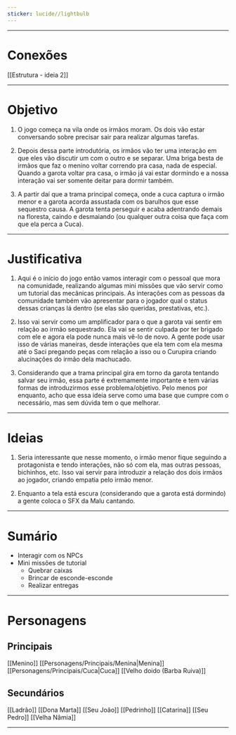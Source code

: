 ```yaml
---
sticker: lucide//lightbulb
---
```

---
# Conexões

[[Estrutura - ideia 2]]

---
# Objetivo

1. O jogo começa na vila onde os irmãos moram. Os dois vão estar conversando sobre precisar sair para realizar algumas tarefas.

2. Depois dessa parte introdutória, os irmãos vão ter uma interação em que eles vão discutir um com o outro e se separar. Uma briga besta de irmãos que faz o menino voltar correndo pra casa, nada de especial. Quando a garota voltar pra casa, o irmão já vai estar dormindo e a nossa interação vai ser somente deitar para dormir também.

3. A partir daí que a trama principal começa, onde a cuca captura o irmão menor e a garota acorda assustada com os barulhos que esse sequestro causa. A garota tenta perseguir e acaba adentrando demais na floresta, caindo e desmaiando (ou qualquer outra coisa que faça com que ela perca a Cuca).

---
# Justificativa

1. Aqui é o início do jogo então vamos interagir com o pessoal que mora na comunidade, realizando algumas mini missões que vão servir como um tutorial das mecânicas principais. As interações com as pessoas da comunidade também vão apresentar para o jogador qual o status dessas crianças lá dentro (se elas são queridas, prestativas, etc.).

2. Isso vai servir como um amplificador para o que a garota vai sentir em relação ao irmão sequestrado. Ela vai se sentir culpada por ter brigado com ele e agora ela pode nunca mais vê-lo de novo. A gente pode usar isso de várias maneiras, desde interações que ela tem com ela mesma até o Saci pregando peças com relação a isso ou o Curupira criando alucinações do irmão dela machucado.

3. Considerando que a trama principal gira em torno da garota tentando salvar seu irmão, essa parte é extremamente importante e tem várias formas de introduzirmos esse problema/objetivo. Pelo menos por enquanto, acho que essa ideia serve como uma base que cumpre com o necessário, mas sem dúvida tem o que melhorar.

---
# Ideias

1. Seria interessante que nesse momento, o irmão menor fique seguindo a protagonista e tendo interações, não só com ela, mas outras pessoas, bichinhos, etc. Isso vai servir para introduzir a relação dos dois irmãos ao jogador, criando empatia pelo irmão menor.

3. Enquanto a tela está escura (considerando que a garota está dormindo) a gente coloca o SFX da Malu cantando.

---
# Sumário

- Interagir com os NPCs 
- Mini missões de tutorial
	- Quebrar caixas
	- Brincar de esconde-esconde
	- Realizar entregas

---
# Personagens

## Principais 
[[Menino]]
[[Personagens/Principais/Menina|Menina]]
[[Personagens/Principais/Cuca|Cuca]]
[[Velho doido (Barba Ruiva)]]
## Secundários
[[Ladrão]]
[[Dona Marta]]
[[Seu João]]
[[Pedrinho]]
[[Catarina]]
[[Seu Pedro]]
[[Velha Nâmia]]

---
